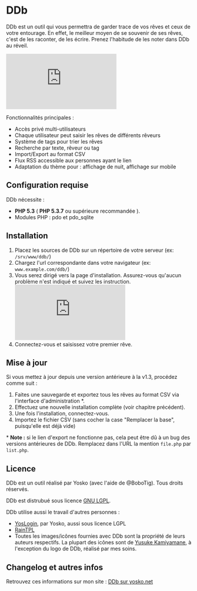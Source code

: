 DDb
=====

DDb est un outil qui vous permettra de garder trace de vos rêves et ceux de votre entourage. En effet, le meilleur moyen de se souvenir de ses rêves, c'est de les raconter, de les écrire. Prenez l'habitude de les noter dans DDb au réveil.

![Aperçu de DDb](http://dev.yosko.net/wiki/lib/exe/fetch.php?media=web:php:ddb1.3-screen02.jpg "Aperçu de DDb")

Fonctionnalités principales :
* Accès privé multi-utilisateurs
* Chaque utilisateur peut saisir les rêves de différents rêveurs
* Système de tags pour trier les rêves
* Recherche par texte, rêveur ou tag
* Import/Export au format CSV
* Flux RSS accessible aux personnes ayant le lien
* Adaptation du thème pour : affichage de nuit, affichage sur mobile

## Configuration requise

DDb nécessite :
* **PHP 5.3** ( **PHP 5.3.7** ou supérieure recommandée ).
* Modules PHP : pdo et pdo_sqlite

## Installation
1. Placez les sources de DDb sur un répertoire de votre serveur (ex: ```/srv/www/ddb/```)
2. Chargez l'url correspondante dans votre navigateur (ex: ```www.example.com/ddb/```)
3. Vous serez dirigé vers la page d'installation. Assurez-vous qu'aucun problème n'est indiqué et suivez les instruction.
![Impression écran installation](http://dev.yosko.net/wiki/lib/exe/fetch.php?media=web:php:ddb1.3-screen01.jpg "Impression écran installation")
4. Connectez-vous et saisissez votre premier rêve.

## Mise à jour
Si vous mettez à jour depuis une version antérieure à la v1.3, procédez comme suit :

1. Faites une sauvegarde et exportez tous les rêves au format CSV via l'interface d'administration *.
2. Effectuez une nouvelle installation complète (voir chapitre précédent).
3. Une fois l'installation, connectez-vous.
4. Importez le fichier CSV (sans cocher la case "Remplacer la base", puisqu'elle est déjà vide)

\* **Note :**  si le lien d'export ne fonctionne pas, cela peut être dû à un bug des versions antérieures de DDb. Remplacez dans l'URL la mention ```file.php``` par ```list.php```.

## Licence

DDb est un outil réalisé par Yosko (avec l'aide de @BoboTig). Tous droits réservés.

DDb est distrubué sous licence [GNU LGPL](http://www.gnu.org/licenses/lgpl.html).

DDb utilise aussi le travail d'autres personnes :
* [YosLogin](https://github.com/yosko/yoslogin), par Yosko, aussi sous licence LGPL
* [RainTPL](http://www.raintpl.com/)
* Toutes les images/icônes fournies avec DDb sont la propriété de leurs auteurs respectifs. La plupart des icônes sont de [Yusuke Kamiyamane](http://p.yusukekamiyamane.com/), à l'exception du logo de DDb, réalisé par mes soins.

## Changelog et autres infos

Retrouvez ces informations sur mon site : [DDb sur yosko.net](http://dev.yosko.net/wiki/doku.php?id=web:php:ddb)